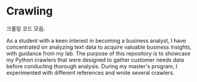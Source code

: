 # Crawling

크롤링 코드 모음.

As a student with a keen interest in becoming a business analyst, I have concentrated on analyzing text data to acquire valuable business insights, with guidance from my lab. The purpose of this repository is to showcase my Python crawlers that were designed to gather customer needs data before conducting thorough analysis. During my master's program, I experimented with different references and wrote several crawlers.
